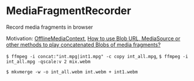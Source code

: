 # MediaFragmentRecorder
Record media fragments in browser

Motivation: [OfflineMediaContext](https://github.com/guest271314/OfflineMediaContext#offlinemediacontext), 
            [How to use Blob URL, MediaSource or other methods to play concatenated Blobs of media fragments?](https://stackoverflow.com/questions/45217962/how-to-use-blob-url-mediasource-or-other-methods-to-play-concatenated-blobs-of)

`$ ffmpeg -i concat:"int.mpg|int1.mpg" -c copy int_all.mpg`, `$ ffmpeg -i int_all.mpg -qscale:v 2 mix.webm`

`$ mkvmerge -w -o int_all.webm int.webm + int1.webm`
